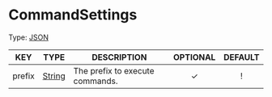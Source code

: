 # CommandSettings

Type: [JSON](https://developer.mozilla.org/en-US/docs/Web/JavaScript/Reference/Global_Objects/JSON)

| KEY | TYPE | DESCRIPTION | OPTIONAL | DEFAULT |
| :-: | :--: | ----------- | :------: | :-----: |
| prefix | [String](https://developer.mozilla.org/en-US/docs/Web/JavaScript/Reference/Global_Objects/String) | The prefix to execute commands. | ✓ | ! |